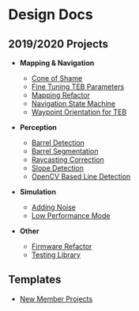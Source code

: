 # Design Docs

## 2019/2020 Projects

* **Mapping & Navigation**
    * [Cone of Shame](cone_of_shame.md)
    * [Fine Tuning TEB Parameters](fine_tuning_teb_parameters.md)
    * [Mapping Refactor](mapping_refactor.md)
    * [Navigation State Machine](navigation_state_machine/navigation_state_machine.md)
    * [Waypoint Orientation for TEB](waypoint_orientation.md)

* **Perception**
    * [Barrel Detection](barrel_detection.md)
    * [Barrel Segmentation](actual_barrel_segmentation.md)
    * [Raycasting Correction](NM_ray_casting.md)
    * [Slope Detection](slope_detection.md)
    * [OpenCV Based Line Detection](design/opencv_line_detection.md)

* **Simulation**
    * [Adding Noise](add_noise_to_simulation.md)
    * [Low Performance Mode](low_performance_mode.md)

* **Other**
    * [Firmware Refactor](firmware_refactor.md)
    * [Testing Library](testing_library.md)

## Templates

* [New Member Projects](new_member_project.md)

